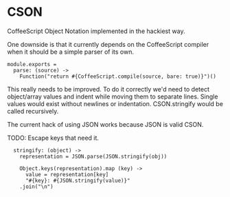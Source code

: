 CSON
====

CoffeeScript Object Notation implemented in the hackiest way.

One downside is that it currently depends on the CoffeeScript compiler when it 
should be a simple parser of its own.

    module.exports =
      parse: (source) ->
        Function("return #{CoffeeScript.compile(source, bare: true)}")()

This really needs to be improved. To do it correctly we'd need to detect
object/array values and indent while moving them to separate lines. Single
values would exist without newlines or indentation. CSON.stringify would be
called recursively.

The current hack of using JSON works because JSON is valid CSON.

TODO: Escape keys that need it.

      stringify: (object) ->
        representation = JSON.parse(JSON.stringify(obj))

        Object.keys(representation).map (key) ->
          value = representation[key]
          "#{key}: #{JSON.stringify(value)}"
        .join("\n")
